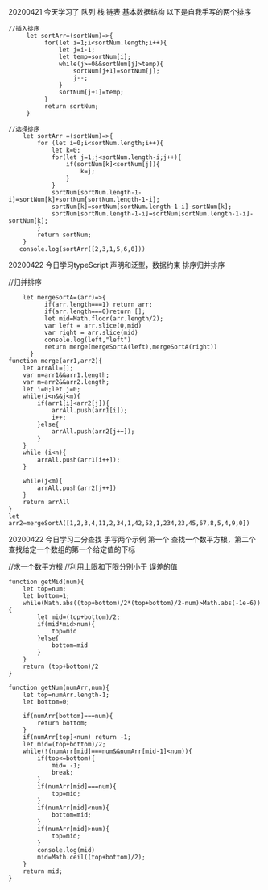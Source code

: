 20200421
  今天学习了 队列  栈  链表   基本数据结构   以下是自我手写的两个排序 

   
    //插入排序
         let sortArr=(sortNum)=>{
              for(let i=1;i<sortNum.length;i++){
                  let j=i-1;
                  let temp=sortNum[i];
                  while(j>=0&&sortNum[j]>temp){
                      sortNum[j+1]=sortNum[j];
                      j--;
                  }
                  sortNum[j+1]=temp;
              }
              return sortNum;
         }

    //选择排序
        let sortArr =(sortNum)=>{
            for (let i=0;i<sortNum.length;i++){
                let k=0;
                for(let j=1;j<sortNum.length-i;j++){
                    if(sortNum[k]<sortNum[j]){
                        k=j;
                    }
                }
                sortNum[sortNum.length-1-i]=sortNum[k]+sortNum[sortNum.length-1-i];
                sortNum[k]=sortNum[sortNum.length-1-i]-sortNum[k];
                sortNum[sortNum.length-1-i]=sortNum[sortNum.length-1-i]-sortNum[k];
            }
            return sortNum;
        }
       console.log(sortArr([2,3,1,5,6,0]))


20200422  今日学习typeScript   声明和泛型，数据约束   排序归并排序

  //归并排序

  
        let mergeSortA=(arr)=>{
              if(arr.length===1) return arr;
              if(arr.length===0)return [];
              let mid=Math.floor(arr.length/2);
              var left = arr.slice(0,mid)
              var right = arr.slice(mid)
              console.log(left,"left")
              return merge(mergeSortA(left),mergeSortA(right))
          }
    function merge(arr1,arr2){
        let arrAll=[];
        var n=arr1&&arr1.length;
        var m=arr2&&arr2.length;
        let i=0;let j=0;
        while(i<n&&j<m){
            if(arr1[i]<arr2[j]){
                arrAll.push(arr1[i]);
                i++;
            }else{
                arrAll.push(arr2[j++]);
            }
        }
        while (i<n){
            arrAll.push(arr1[i++]);
        }

        while(j<m){
            arrAll.push(arr2[j++])
        }
        return arrAll
    }
    let arr2=mergeSortA([1,2,3,4,11,2,34,1,42,52,1,234,23,45,67,8,5,4,9,0])
    
20200422  今日学习二分查找    手写两个示例  第一个 查找一个数平方根，第二个查找给定一个数组的第一个给定值的下标

//求一个数平方根 //利用上限和下限分别小于 误差的值

    function getMid(num){
        let top=num;
        let bottom=1;
        while(Math.abs((top+bottom)/2*(top+bottom)/2-num)>Math.abs(-1e-6)){
            let mid=(top+bottom)/2;
            if(mid*mid>num){
                top=mid
            }else{
                bottom=mid
            }
        }
        return (top+bottom)/2
    }

    function getNum(numArr,num){
        let top=numArr.length-1;
        let bottom=0;

        if(numArr[bottom]===num){
            return bottom;
        }
        if(numArr[top]<num) return -1;
        let mid=(top+bottom)/2;
        while(!(numArr[mid]===num&&numArr[mid-1]<num)){
            if(top<=bottom){
                mid= -1;
                break;
            } 
            if(numArr[mid]===num){
                top=mid;
            }
            if(numArr[mid]<num){
                bottom=mid;
            }
            if(numArr[mid]>num){
                top=mid;
            }
            console.log(mid)
            mid=Math.ceil((top+bottom)/2);
        }
        return mid;
    }
